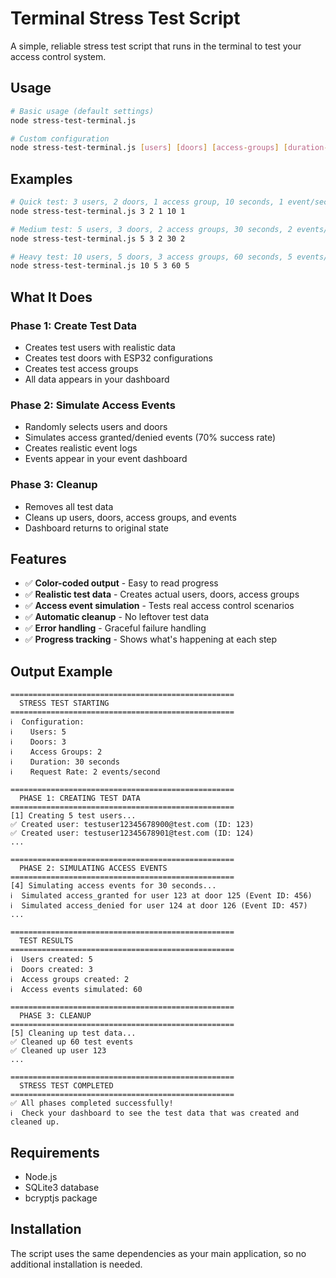 # Terminal Stress Test Script

A simple, reliable stress test script that runs in the terminal to test your access control system.

## Usage

```bash
# Basic usage (default settings)
node stress-test-terminal.js

# Custom configuration
node stress-test-terminal.js [users] [doors] [access-groups] [duration-seconds] [events-per-second]
```

## Examples

```bash
# Quick test: 3 users, 2 doors, 1 access group, 10 seconds, 1 event/second
node stress-test-terminal.js 3 2 1 10 1

# Medium test: 5 users, 3 doors, 2 access groups, 30 seconds, 2 events/second
node stress-test-terminal.js 5 3 2 30 2

# Heavy test: 10 users, 5 doors, 3 access groups, 60 seconds, 5 events/second
node stress-test-terminal.js 10 5 3 60 5
```

## What It Does

### Phase 1: Create Test Data
- Creates test users with realistic data
- Creates test doors with ESP32 configurations
- Creates test access groups
- All data appears in your dashboard

### Phase 2: Simulate Access Events
- Randomly selects users and doors
- Simulates access granted/denied events (70% success rate)
- Creates realistic event logs
- Events appear in your event dashboard

### Phase 3: Cleanup
- Removes all test data
- Cleans up users, doors, access groups, and events
- Dashboard returns to original state

## Features

- ✅ **Color-coded output** - Easy to read progress
- ✅ **Realistic test data** - Creates actual users, doors, access groups
- ✅ **Access event simulation** - Tests real access control scenarios
- ✅ **Automatic cleanup** - No leftover test data
- ✅ **Error handling** - Graceful failure handling
- ✅ **Progress tracking** - Shows what's happening at each step

## Output Example

```
==================================================
  STRESS TEST STARTING
==================================================
ℹ️  Configuration:
ℹ️    Users: 5
ℹ️    Doors: 3
ℹ️    Access Groups: 2
ℹ️    Duration: 30 seconds
ℹ️    Request Rate: 2 events/second

==================================================
  PHASE 1: CREATING TEST DATA
==================================================
[1] Creating 5 test users...
✅ Created user: testuser12345678900@test.com (ID: 123)
✅ Created user: testuser12345678901@test.com (ID: 124)
...

==================================================
  PHASE 2: SIMULATING ACCESS EVENTS
==================================================
[4] Simulating access events for 30 seconds...
ℹ️  Simulated access_granted for user 123 at door 125 (Event ID: 456)
ℹ️  Simulated access_denied for user 124 at door 126 (Event ID: 457)
...

==================================================
  TEST RESULTS
==================================================
ℹ️  Users created: 5
ℹ️  Doors created: 3
ℹ️  Access groups created: 2
ℹ️  Access events simulated: 60

==================================================
  PHASE 3: CLEANUP
==================================================
[5] Cleaning up test data...
✅ Cleaned up 60 test events
✅ Cleaned up user 123
...

==================================================
  STRESS TEST COMPLETED
==================================================
✅ All phases completed successfully!
ℹ️  Check your dashboard to see the test data that was created and cleaned up.
```

## Requirements

- Node.js
- SQLite3 database
- bcryptjs package

## Installation

The script uses the same dependencies as your main application, so no additional installation is needed.